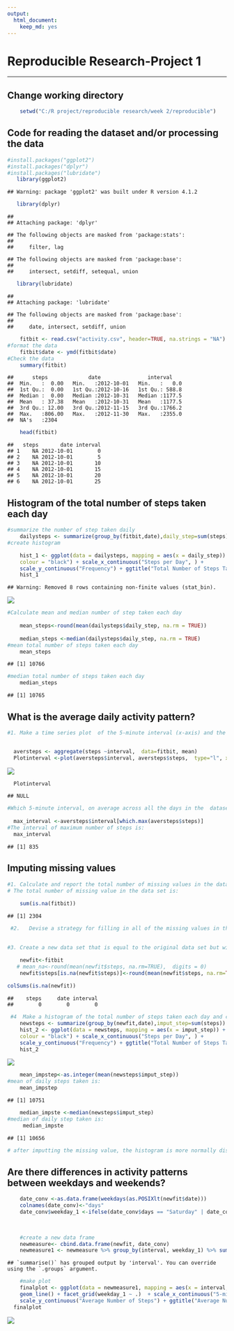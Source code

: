 ```yaml
---
output: 
  html_document: 
    keep_md: yes
---
```


# Reproducible Research-Project 1


   
---





## Change working directory

```r
    setwd("C:/R project/reproducible research/week 2/reproducible")
```
## Code for reading  the dataset and/or processing the data

```r
#install.packages("ggplot2")
#install.packages("dplyr")
#install.packages("lubridate")
   library(ggplot2)
```

```
## Warning: package 'ggplot2' was built under R version 4.1.2
```

```r
   library(dplyr)
```

```
## 
## Attaching package: 'dplyr'
```

```
## The following objects are masked from 'package:stats':
## 
##     filter, lag
```

```
## The following objects are masked from 'package:base':
## 
##     intersect, setdiff, setequal, union
```

```r
   library(lubridate)
```

```
## 
## Attaching package: 'lubridate'
```

```
## The following objects are masked from 'package:base':
## 
##     date, intersect, setdiff, union
```

```r
    fitbit <- read.csv("activity.csv", header=TRUE, na.strings = "NA")
#format the data
    fitbit$date <- ymd(fitbit$date)
#Check the data
    summary(fitbit)
```

```
##      steps             date               interval     
##  Min.   :  0.00   Min.   :2012-10-01   Min.   :   0.0  
##  1st Qu.:  0.00   1st Qu.:2012-10-16   1st Qu.: 588.8  
##  Median :  0.00   Median :2012-10-31   Median :1177.5  
##  Mean   : 37.38   Mean   :2012-10-31   Mean   :1177.5  
##  3rd Qu.: 12.00   3rd Qu.:2012-11-15   3rd Qu.:1766.2  
##  Max.   :806.00   Max.   :2012-11-30   Max.   :2355.0  
##  NA's   :2304
```

```r
    head(fitbit)
```

```
##   steps       date interval
## 1    NA 2012-10-01        0
## 2    NA 2012-10-01        5
## 3    NA 2012-10-01       10
## 4    NA 2012-10-01       15
## 5    NA 2012-10-01       20
## 6    NA 2012-10-01       25
```
## Histogram of the total number of steps taken each day

```r
#summarize the number of step taken daily
    dailysteps <- summarize(group_by(fitbit,date),daily_step=sum(steps))
#create histogram

    hist_1 <- ggplot(data = dailysteps, mapping = aes(x = daily_step)) + geom_histogram(binwidth = 1000,fill = "green", 
    colour = "black") + scale_x_continuous("Steps per Day", ) + 
    scale_y_continuous("Frequency") + ggtitle("Total Number of Steps Taken Each Day")
    hist_1
```

```
## Warning: Removed 8 rows containing non-finite values (stat_bin).
```

![](assignment-1_files/figure-html/histogram-1.png)<!-- -->

```r
#Calculate mean and median number of step taken each day
    
    mean_steps<-round(mean(dailysteps$daily_step, na.rm = TRUE))
    
    median_steps <-median(dailysteps$daily_step, na.rm = TRUE)
#mean total number of steps taken each day
    mean_steps
```

```
## [1] 10766
```

```r
#median total number of steps taken each day
    median_steps    
```

```
## [1] 10765
```



## What is the average daily activity pattern?

```r
#1. Make a time series plot  of the 5-minute interval (x-axis) and the average number of steps taken, averaged across all days (y-axis)


  aversteps <- aggregate(steps ~interval,  data=fitbit, mean)
  Plotinterval <-plot(aversteps$interval, aversteps$steps,  type="l", xlab="The 5-minute interval ", ylab="Average number steps taken", main="Average Daily Activity Pattern")
```

![](assignment-1_files/figure-html/glot-1.png)<!-- -->

```r
  Plotinterval
```

```
## NULL
```

```r
#Which 5-minute interval, on average across all the days in the  dataset, contains the maximum number of steps?
  
  max_interval <-aversteps$interval[which.max(aversteps$steps)]
#The interval of maximum number of steps is:
  max_interval
```

```
## [1] 835
```
## Imputing missing values



```r
#1. Calculate and report the total number of missing values in the dataset 
# The total number of missing value in the data set is:
    
    sum(is.na(fitbit))
```

```
## [1] 2304
```

```r
 #2.   Devise a strategy for filling in all of the missing values in the data set. Using mean steps to fill in the missing data

    
#3. Create a new data set that is equal to the original data set but with the missing data filled in.

    newfit<-fitbit
   # mean_na<-round(mean(newfit$steps, na.rm=TRUE),  digits = 0)
    newfit$steps[is.na(newfit$steps)]<-round(mean(newfit$steps, na.rm=TRUE),  digits = 0)
    
colSums(is.na(newfit))
```

```
##    steps     date interval 
##        0        0        0
```

```r
 #4  Make a histogram of the total number of steps taken each day and calculate and report the mean and median total number of steps taken per day. Do these values differ from the estimates from the first part of the assignment? What is the impact of imputing missing data on the estimates of the total daily number of steps?
    newsteps <- summarize(group_by(newfit,date),imput_step=sum(steps))
    hist_2 <- ggplot(data = newsteps, mapping = aes(x = imput_step)) + geom_histogram(binwidth = 1000, fill = "green", 
    colour = "black") + scale_x_continuous("Steps per Day", ) + 
    scale_y_continuous("Frequency") + ggtitle("Total Number of Steps Taken Each Day")
    hist_2
```

![](assignment-1_files/figure-html/unnamed-chunk-1-1.png)<!-- -->

```r
    mean_impstep<-as.integer(mean(newsteps$imput_step))
#mean of daily steps taken is:
    mean_impstep
```

```
## [1] 10751
```

```r
    median_impste <-median(newsteps$imput_step)
#median of daily step taken is: 
     median_impste
```

```
## [1] 10656
```

```r
# after imputting the missing value, the histogram is more normally distributed.     
```
## Are there differences in activity patterns between weekdays and weekends?


```r
    date_conv <-as.data.frame(weekdays(as.POSIXlt(newfit$date)))
    colnames(date_conv)<-"days"
    date_conv$weekday_1 <-ifelse(date_conv$days == "Saturday" | date_conv$days == "Sunday", "weekend", "weekday") 
    
  

    #create a new data frame
    newmeasure<- cbind.data.frame(newfit, date_conv)
    newmeasure1 <- newmeasure %>% group_by(interval, weekday_1) %>% summarize(mean.step=mean(steps))
```

```
## `summarise()` has grouped output by 'interval'. You can override using the `.groups` argument.
```

```r
    #make plot
    finalplot <- ggplot(data = newmeasure1, mapping = aes(x = interval, y = mean.step, color=weekday_1)) + 
    geom_line() + facet_grid(weekday_1 ~ .)  + scale_x_continuous("5-minutes interval") +
    scale_y_continuous("Average Number of Steps") + ggtitle("Average Number of Steps Taken by Interval")
  finalplot
```

![](assignment-1_files/figure-html/unnamed-chunk-2-1.png)<!-- -->
